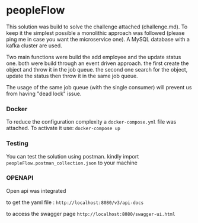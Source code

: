 # peopleFlow

This solution was build to solve the challenge attached (challenge.md). 
To keep it the simplest possible a monolithic approach was followed (please ping me in case you want the microservice one). 
A MySQL database with a kafka cluster are used.


Two main functions were build the add employee and the update status one. both were build through an event driven approach. 
the first create the object and throw it in the job queue. the second one search for the object, update the status then throw it in the same job queue.

The usage of the same job queue (with the single consumer) will prevent us from having "dead lock" issue.


### Docker
To reduce the configuration complexity a `docker-compose.yml` file was attached. 
To activate it use:
`docker-compose up`

### Testing
You can test the solution using postman. kindly import `peopleFlow.postman_collection.json` to your machine

### OPENAPI 
Open api was integrated 

to get the yaml file : 
`http://localhost:8080/v3/api-docs`

to access the swagger page
`http://localhost:8080/swagger-ui.html`